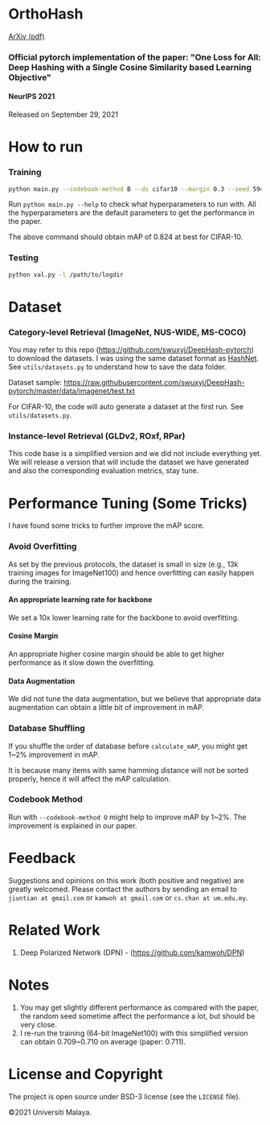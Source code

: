 # OrthoHash

[ArXiv (pdf)](https://arxiv.org/abs/2109.14449)

### Official pytorch implementation of the paper: "One Loss for All: Deep Hashing with a Single Cosine Similarity based Learning Objective"

#### NeurIPS 2021

Released on September 29, 2021

# How to run

### Training
```bash
python main.py --codebook-method B --ds cifar10 --margin 0.3 --seed 59495
```

Run `python main.py --help` to check what hyperparameters to run with. All the hyperparameters are the default parameters to get the performance in the paper.

The above command should obtain mAP of 0.824 at best for CIFAR-10. 

### Testing

```bash
python val.py -l /path/to/logdir
```

# Dataset

### Category-level Retrieval (ImageNet, NUS-WIDE, MS-COCO)

You may refer to this repo (https://github.com/swuxyj/DeepHash-pytorch) to download the datasets. I was using the same dataset format as [HashNet](https://github.com/thuml/HashNet). See `utils/datasets.py` to understand how to save the data folder.

Dataset sample: https://raw.githubusercontent.com/swuxyj/DeepHash-pytorch/master/data/imagenet/test.txt

For CIFAR-10, the code will auto generate a dataset at the first run. See `utils/datasets.py`.

### Instance-level Retrieval (GLDv2, ROxf, RPar)

This code base is a simplified version and we did not include everything yet. We will release a version that will include the dataset we have generated and also the corresponding evaluation metrics, stay tune.

# Performance Tuning (Some Tricks)

I have found some tricks to further improve the mAP score.  

### Avoid Overfitting

As set by the previous protocols, the dataset is small in size (e.g., 13k training images for ImageNet100) and hence overfitting can easily happen during the training. 

#### An appropriate learning rate for backbone

We set a 10x lower learning rate for the backbone to avoid overfitting.

#### Cosine Margin

An appropriate higher cosine margin should be able to get higher performance as it slow down the overfitting. 

#### Data Augmentation

We did not tune the data augmentation, but we believe that appropriate data augmentation can obtain a little bit of improvement in mAP.

### Database Shuffling

If you shuffle the order of database before `calculate_mAP`, you might get 1~2% improvement in mAP.

It is because many items with same hamming distance will not be sorted properly, hence it will affect the mAP calculation.

### Codebook Method

Run with `--codebook-method O` might help to improve mAP by 1~2%. The improvement is explained in our paper. 

# Feedback

Suggestions and opinions on this work (both positive and negative) are greatly welcomed. Please contact the authors by sending an email to `jiuntian at gmail.com` or `kamwoh at gmail.com` or `cs.chan at um.edu.my`.

# Related Work

1. Deep Polarized Network (DPN) - (https://github.com/kamwoh/DPN)

# Notes

1. You may get slightly different performance as compared with the paper, the random seed sometime affect the performance a lot, but should be very close.
2. I re-run the training (64-bit ImageNet100) with this simplified version can obtain 0.709~0.710 on average (paper: 0.711).

# License and Copyright

The project is open source under BSD-3 license (see the `LICENSE` file).

©2021 Universiti Malaya.
